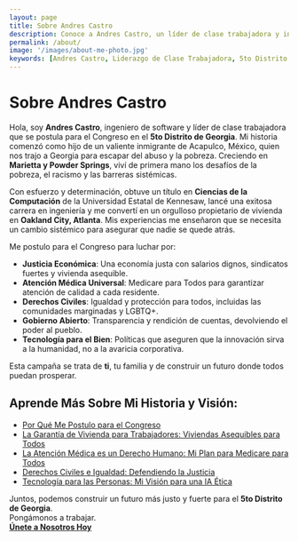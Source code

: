 ```yaml
---
layout: page
title: Sobre Andres Castro
description: Conoce a Andres Castro, un líder de clase trabajadora y ingeniero de software que se postula para el Congreso en el 5to Distrito de Georgia para luchar por las familias, la igualdad y soluciones audaces impulsadas por la gente.
permalink: /about/
image: '/images/about-me-photo.jpg'
keywords: [Andres Castro, Liderazgo de Clase Trabajadora, 5to Distrito de Georgia, Sociedad Inclusiva, Justicia Económica, Tecnología para el Bien, Vivienda Asequible, Atención Médica Universal]
---
```


# Sobre Andres Castro

Hola, soy **Andres Castro**, ingeniero de software y líder de clase trabajadora que se postula para el Congreso en el **5to Distrito de Georgia**. Mi historia comenzó como hijo de un valiente inmigrante de Acapulco, México, quien nos trajo a Georgia para escapar del abuso y la pobreza. Creciendo en **Marietta y Powder Springs**, viví de primera mano los desafíos de la pobreza, el racismo y las barreras sistémicas.

Con esfuerzo y determinación, obtuve un título en **Ciencias de la Computación** de la Universidad Estatal de Kennesaw, lancé una exitosa carrera en ingeniería y me convertí en un orgulloso propietario de vivienda en **Oakland City, Atlanta**. Mis experiencias me enseñaron que se necesita un cambio sistémico para asegurar que nadie se quede atrás.

Me postulo para el Congreso para luchar por:  
- **Justicia Económica**: Una economía justa con salarios dignos, sindicatos fuertes y vivienda asequible.  
- **Atención Médica Universal**: Medicare para Todos para garantizar atención de calidad a cada residente.  
- **Derechos Civiles**: Igualdad y protección para todos, incluidas las comunidades marginadas y LGBTQ+.  
- **Gobierno Abierto**: Transparencia y rendición de cuentas, devolviendo el poder al pueblo.  
- **Tecnología para el Bien**: Políticas que aseguren que la innovación sirva a la humanidad, no a la avaricia corporativa.  

Esta campaña se trata de **ti**, tu familia y de construir un futuro donde todos puedan prosperar.

## Aprende Más Sobre Mi Historia y Visión:
- [Por Qué Me Postulo para el Congreso](/blog/leadership-grounded-in-experience-why-im-running-for-congress-district05-unions-voterrights-grassroots-progressive-workingclass-atlanta-politics-castro-gapol/)
- [La Garantía de Vivienda para Trabajadores: Viviendas Asequibles para Todos](/project/housing-community/)
- [La Atención Médica es un Derecho Humano: Mi Plan para Medicare para Todos](/project/healthcare/)
- [Derechos Civiles e Igualdad: Defendiendo la Justicia](/project/civil-rights-equality)
- [Tecnología para las Personas: Mi Visión para una IA Ética](/project/ai/)

Juntos, podemos construir un futuro más justo y fuerte para el **5to Distrito de Georgia**.  
Pongámonos a trabajar.  
**[Únete a Nosotros Hoy](https://actionnetwork.org/forms/subscribe-form)**